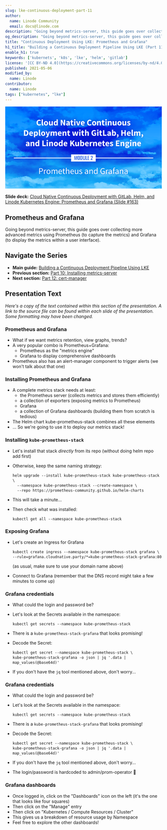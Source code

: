 ```yaml
---
slug: lke-continuous-deployment-part-11
author:
  name: Linode Community
  email: docs@linode.com
description: "Going beyond metrics-server, this guide goes over collecting more advanced metrics using Prometheus (to capture the metrics) and Grafana (to display the metrics within a user interface)."
og_description: "Going beyond metrics-server, this guide goes over collecting more advanced metrics using Prometheus (to capture the metrics) and Grafana (to display the metrics within a user interface)."
title: "Continuous Deployment Using LKE: Prometheus and Grafana"
h1_title: "Building a Continuous Deployment Pipeline Using LKE (Part 11): Prometheus and Grafana"
enable_h1: true
keywords: ['kubernets', 'k8s', 'lke', 'helm', 'gitlab']
license: '[CC BY-ND 4.0](https://creativecommons.org/licenses/by-nd/4.0)'
published: 2021-05-06
modified_by:
  name: Linode
contributor:
  name: Linode
tags: ["kubernetes", "lke"]
---
```


![Cloud Native Continuous Deployment with GitLab, Helm, and Linode Kubernetes Engine: Prometheus and Grafana](cd-presentation-header-11-prometheus-and-grafana.png "Cloud Native Continuous Deployment with GitLab, Helm, and Linode Kubernetes Engine: Prometheus and Grafana")

**Slide deck:** [Cloud Native Continuous Deployment with GitLab, Helm, and Linode Kubernetes Engine: Prometheus and Grafana (Slide #163)](https://2021-03-lke.container.training/#163)

## Prometheus and Grafana

Going beyond metrics-server, this guide goes over collecting more advanced metrics using Prometheus (to capture the metrics) and Grafana (to display the metrics within a user interface).

## Navigate the Series

- **Main guide:** [Building a Continuous Deployment Pipeline Using LKE](/docs/guides/lke-continuous-deployment-series)
- **Previous section:** [Part 10: Installing metrics-server](/docs/guides/lke-continuous-deployment-part-10)
- **Next section:** [Part 12: cert-manager](/docs/guides/lke-continuous-deployment-part-12)

## Presentation Text

*Here's a copy of the text contained within this section of the presentation. A link to the source file can be found within each slide of the presentation. Some formatting may have been changed.*

### Prometheus and Grafana

- What if we want metrics retention, view graphs, trends?
- A very popular combo is Prometheus+Grafana:
    - Prometheus as the "metrics engine"
    - Grafana to display comprehensive dashboards
- Prometheus also has an alert-manager component to trigger alerts (we won't talk about that one)

### Installing Prometheus and Grafana

- A complete metrics stack needs at least:
    - the Prometheus server (collects metrics and stores them efficiently)
    - a collection of exporters (exposing metrics to Prometheus)
    - Grafana
    - a collection of Grafana dashboards (building them from scratch is tedious)
- The Helm chart kube-prometheus-stack combines all these elements
- ... So we're going to use it to deploy our metrics stack!

### Installing `kube-prometheus-stack`

- Let's install that stack *directly* from its repo (without doing helm repo add first)
- Otherwise, keep the same naming strategy:

      helm upgrade --install kube-prometheus-stack kube-prometheus-stack \
        --namespace kube-prometheus-stack --create-namespace \
        --repo https://prometheus-community.github.io/helm-charts

- This will take a minute...
- Then check what was installed:

      kubectl get all --namespace kube-prometheus-stack

### Exposing Grafana

- Let's create an Ingress for Grafana

      kubectl create ingress --namespace kube-prometheus-stack grafana \
      --rule=grafana.cloudnative.party/*=kube-prometheus-stack-grafana:80

  (as usual, make sure to use your domain name above)

- Connect to Grafana (remember that the DNS record might take a few minutes to come up)

### Grafana credentials

- What could the login and password be?
- Let's look at the Secrets available in the namespace:

      kubectl get secrets --namespace kube-prometheus-stack

- There is a `kube-prometheus-stack-grafana` that looks promising!

- Decode the Secret:

      kubectl get secret --namespace kube-prometheus-stack \
      kube-prometheus-stack-grafana -o json | jq '.data | map_values(@base64d)'

- If you don't have the `jq` tool mentioned above, don't worry...

### Grafana credentials

- What could the login and password be?

- Let's look at the Secrets available in the namespace:

      kubectl get secrets --namespace kube-prometheus-stack

- There is a `kube-prometheus-stack-grafana` that looks promising!

- Decode the Secret:

      kubectl get secret --namespace kube-prometheus-stack \
      kube-prometheus-stack-grafana -o json | jq '.data | map_values(@base64d)'

- If you don't have the `jq` tool mentioned above, don't worry...

- The login/password is hardcoded to admin/prom-operator 😬

### Grafana dashboards

- Once logged in, click on the "Dashboards" icon on the left (it's the one that looks like four squares)
- Then click on the "Manage" entry
- Then click on "Kubernetes / Compute Resources / Cluster"
- This gives us a breakdown of resource usage by Namespace
- Feel free to explore the other dashboards!





